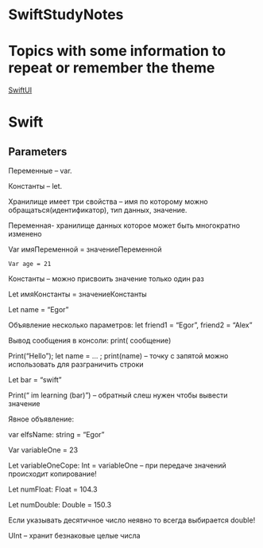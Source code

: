 # SwiftStudyNotes
# Topics with some information to repeat or remember the theme
[SwiftUI](https://github.com/EgorNesterenkoSPB/SwiftStudyNotes#SwiftUI)
# Swift
## Parameters
Переменные – var.

Константы – let.

Хранилище имеет три свойства – имя по которому можно обращаться(идентификатор), тип данных, значение. 

Переменная- хранилище данных которое может быть многократно изменено

Var имяПеременной = значениеПеременной

`Var age = 21`

Константы – можно присвоить значение только один раз

Let имяКонстанты = значениеКонстанты

Let name = “Egor”

Объявление несколько параметров: let friend1 = “Egor”, friend2 = “Alex”

Вывод сообщения в консоли: print( сообщение)

Print(“Hello”); let name = … ; print(name) – точку с запятой можно использовать для разграничить строки

Let bar = “swift”

Print(“ im learning \(bar)”) – обратный слеш нужен чтобы вывести значение

Явное объявление:

var elfsName: string = “Egor”

Var variableOne = 23

Let variableOneCope: Int = variableOne – при передаче значений происходит копирование!

Let numFloat: Float = 104.3

Let numDouble: Double = 150.3 

Если указывать десятичное число неявно то всегда выбирается double!

UInt – хранит безнаковые целые числа


